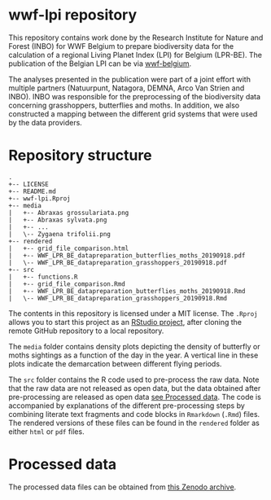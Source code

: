 # wwf-lpi repository

This repository contains work done by the Research Institute for Nature and Forest (INBO) for WWF Belgium to prepare biodiversity data for the calculation of a regional Living Planet Index (LPI) for Belgium (LPR-BE).
The publication of the Belgian LPI can be via [wwf-belgium](https://wwf.be/nl/wwf-belgie/).

The analyses presented in the publication were part of a joint effort with multiple partners (Natuurpunt, Natagora, DEMNA, Arco Van Strien and INBO). 
INBO was responsible for the preprocessing of the biodiversity data concerning grasshoppers, butterflies and moths.
In addition, we also constructed a mapping between the different grid systems that were used by the data providers.

# Repository structure

```
.
+-- LICENSE
+-- README.md
+-- wwf-lpi.Rproj
+-- media
|   +-- Abraxas grossulariata.png
|   +-- Abraxas sylvata.png
|   +-- ...
|   \-- Zygaena trifolii.png
+-- rendered
|   +-- grid_file_comparison.html
|   +-- WWF_LPR_BE_datapreparation_butterflies_moths_20190918.pdf
|   \-- WWF_LPR_BE_datapreparation_grasshoppers_20190918.pdf
+-- src
|   +-- functions.R
|   +-- grid_file_comparison.Rmd
|   +-- WWF_LPR_BE_datapreparation_butterflies_moths_20190918.Rmd
|   \-- WWF_LPR_BE_datapreparation_grasshoppers_20190918.Rmd
```

The contents in this repository is licensed under a MIT license.
The `.Rproj` allows you to start this project as an [RStudio project](https://rstudio.com/), after cloning the remote GitHub repository to a local repository.

The `media` folder contains density plots depicting the density of butterfly or moths sightings as a function of the day in the year.
A vertical line in these plots indicate the demarcation between different flying periods.

The `src` folder contains the R code used to pre-process the raw data.
Note that the raw data are not released as open data, but the data obtained after pre-processing are released as open data [see Processed data](#processed-data). 
The code is accompanied by explanations of the different pre-processing steps by combining literate text fragments and code blocks in `Rmarkdown` (`.Rmd`) files.
The rendered versions of these files can be found in the `rendered` folder as either `html` or `pdf` files.


# Processed data

The processed data files can be obtained from [this Zenodo archive](https://doi.org/10.5281/zenodo.4004609).



